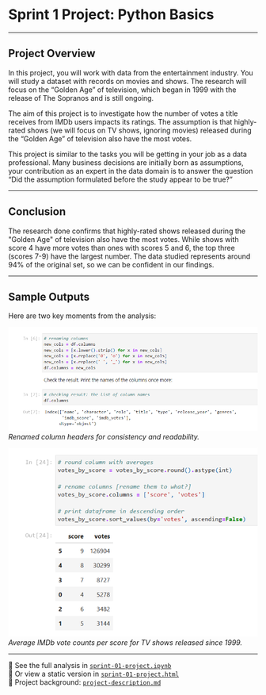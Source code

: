 # Sprint 1 Project: Python Basics

---

## Project Overview

In this project, you will work with data from the entertainment industry. You will study a dataset with records on movies and shows. The research will focus on the “Golden Age” of television, which began in 1999 with the release of The Sopranos and is still ongoing.

The aim of this project is to investigate how the number of votes a title receives from IMDb users impacts its ratings. The assumption is that highly-rated shows (we will focus on TV shows, ignoring movies) released during the “Golden Age” of television also have the most votes.

This project is similar to the tasks you will be getting in your job as a data professional. Many business decisions are initially born as assumptions, your contribution as an expert in the data domain is to answer the question “Did the assumption formulated before the study appear to be true?”

---

## Conclusion

The research done confirms that highly-rated shows released during the "Golden Age" of television also have the most votes. While shows with score 4 have more votes than ones with scores 5 and 6, the top three (scores 7-9) have the largest number. The data studied represents around 94% of the original set, so we can be confident in our findings.

---

## Sample Outputs

Here are two key moments from the analysis:

![Column Renaming](project-01-screenshot-1.png)
*Renamed column headers for consistency and readability.*

![Votes by Score](project-01-screenshot-2.png)
*Average IMDb vote counts per score for TV shows released since 1999.*

---

📄 See the full analysis in [`sprint-01-project.ipynb`](./sprint-01-project.ipynb)  
📄 Or view a static version in [`sprint-01-project.html`](./sprint-01-project.html)  
📄 Project background: [`project-description.md`](./project-description.md)
